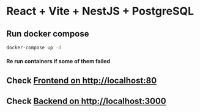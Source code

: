 # React + Vite + NestJS + PostgreSQL

## Run docker compose

```bash
docker-compose up -d
```

#### Re run containers if some of them failed

## Check [Frontend on http://localhost:80](http://localhost:80)

## Check [Backend on http://localhost:3000](http://localhost:3000)

